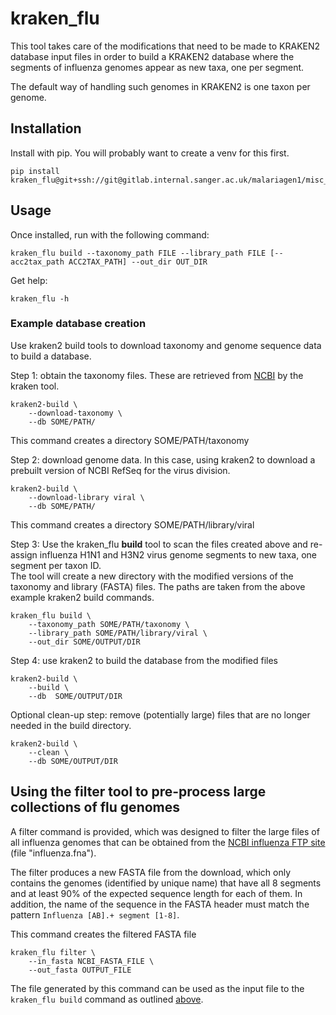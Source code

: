 # kraken_flu
This tool takes care of the modifications that need to be made to KRAKEN2 database input files in order to build a KRAKEN2 database where the segments of influenza genomes appear as new taxa, one per segment. 

The default way of handling such genomes in KRAKEN2 is one taxon per genome.

## Installation
Install with pip. You will probably want to create a venv for this first.
```shell
pip install kraken_flu@git+ssh://git@gitlab.internal.sanger.ac.uk/malariagen1/misc_utils/kraken_flu.git
```

## Usage
Once installed, run with the following command:

```shell
kraken_flu build --taxonomy_path FILE --library_path FILE [--acc2tax_path ACC2TAX_PATH] --out_dir OUT_DIR
```

Get help:
```shell
kraken_flu -h
```


### Example database creation
Use kraken2 build tools to download taxonomy and genome sequence data to build a database. 

Step 1: obtain the taxonomy files. These are retrieved from [NCBI](https://ftp.ncbi.nlm.nih.gov/pub/taxonomy/) by the kraken tool.
```shell
kraken2-build \
    --download-taxonomy \
    --db SOME/PATH/
```
This command creates a directory SOME/PATH/taxonomy

Step 2: download genome data. In this case, using kraken2 to download a prebuilt version of NCBI RefSeq for the virus division.  

```shell
kraken2-build \
    --download-library viral \
    --db SOME/PATH/
```
This command creates a directory SOME/PATH/library/viral

Step 3: Use the kraken_flu __build__ tool to scan the files created above and re-assign influenza H1N1 and H3N2 virus genome segments to new taxa, one segment per taxon ID.   
The tool will create a new directory with the modified versions of the taxonomy and library (FASTA) files. The paths are taken from the above example kraken2 build commands.  

```shell
kraken_flu build \
    --taxonomy_path SOME/PATH/taxonomy \
    --library_path SOME/PATH/library/viral \
    --out_dir SOME/OUTPUT/DIR
```

Step 4: use kraken2 to build the database from the modified files  

```shell
kraken2-build \
    --build \
    --db  SOME/OUTPUT/DIR
```

Optional clean-up step: remove (potentially large) files that are no longer needed in the build directory.  

```shell
kraken2-build \
    --clean \
    --db SOME/OUTPUT/DIR
```

## Using the filter tool to pre-process large collections of flu genomes
A filter command is provided, which was designed to filter the large files of all influenza genomes that can be obtained from the [NCBI influenza FTP site](https://ftp.ncbi.nih.gov/genomes/INFLUENZA/) (file "influenza.fna").  

The filter produces a new FASTA file from the download, which only contains the genomes (identified by unique name) that have all 8 segments and at least 90% of the expected sequence length for each of them. In addition, the name of the sequence in the FASTA header must match the pattern ```Influenza [AB].+ segment [1-8]```.

This command creates the filtered FASTA file
```shell
kraken_flu filter \
    --in_fasta NCBI_FASTA_FILE \
    --out_fasta OUTPUT_FILE
```

The file generated by this command can be used as the input file to the ```kraken_flu build``` command as outlined [above](#example-database-creation).


